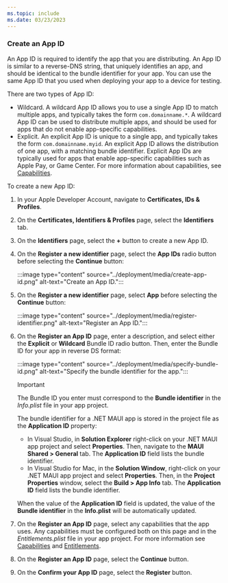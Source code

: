```yaml
---
ms.topic: include
ms.date: 03/23/2023
---
```


### Create an App ID

An App ID is required to identify the app that you are distributing. An App ID is similar to a reverse-DNS string, that uniquely identifies an app, and should be identical to the bundle identifier for your app. You can use the same App ID that you used when deploying your app to a device for testing.

There are two types of App ID:

- Wildcard. A wildcard App ID allows you to use a single App ID to match multiple apps, and typically takes the form `com.domainname.*`. A wildcard App ID can be used to distribute multiple apps, and should be used for apps that do not enable app-specific capabilities.
- Explicit. An explicit App ID is unique to a single app, and typically takes the form `com.domainname.myid`. An explicit App ID allows the distribution of one app, with a matching bundle identifier. Explicit App IDs are typically used for apps that enable app-specific capabilities such as Apple Pay, or Game Center. For more information about capabilities, see [Capabilities](~/mac-catalyst/capabilities.md).

To create a new App ID:

1. In your Apple Developer Account, navigate to **Certificates, IDs & Profiles**.
1. On the **Certificates, Identifiers & Profiles** page, select the **Identifiers** tab.
1. On the **Identifiers** page, select the **+** button to create a new App ID.
1. On the **Register a new identifier** page, select the **App IDs** radio button before selecting the **Continue** button:

    :::image type="content" source="../deployment/media/create-app-id.png" alt-text="Create an App ID.":::

1. On the **Register a new identifier** page, select **App** before selecting the **Continue** button:

    :::image type="content" source="../deployment/media/register-identifier.png" alt-text="Register an App ID.":::

1. On the **Register an App ID** page, enter a description, and select either the **Explicit** or **Wildcard** Bundle ID radio button. Then, enter the Bundle ID for your app in reverse DS format:

    :::image type="content" source="../deployment/media/specify-bundle-id.png" alt-text="Specify the bundle identifier for the app.":::

    <!-- markdownlint-disable MD032 -->
    > [!IMPORTANT]
    > The Bundle ID you enter must correspond to the **Bundle identifier** in the *Info.plist* file in your app project.
    >
    > The bundle identifier for a .NET MAUI app is stored in the project file as the **Application ID** property:
    > - In Visual Studio, in **Solution Explorer** right-click on your .NET MAUI app project and select **Properties**. Then, navigate to the **MAUI Shared > General** tab. The **Application ID** field lists the bundle identifier.
    > - In Visual Studio for Mac, in the **Solution Window**, right-click on your .NET MAUI app project and select **Properties**. Then, in the **Project Properties** window, select the **Build > App Info** tab. The **Application ID** field lists the bundle identifier.
    >
    > When the value of the **Application ID** field is updated, the value of the **Bundle identifier** in the **Info.plist** will be automatically updated.
    <!-- markdownlint-enable MD032 -->

1. On the **Register an App ID** page, select any capabilities that the app uses. Any capabilities must be configured both on this page and in the *Entitlements.plist* file in your app project. For more information see [Capabilities](~/mac-catalyst/capabilities.md) and [Entitlements](~/mac-catalyst/entitlements.md).
1. On the **Register an App ID** page, select the **Continue** button.
1. On the **Confirm your App ID** page, select the **Register** button.
